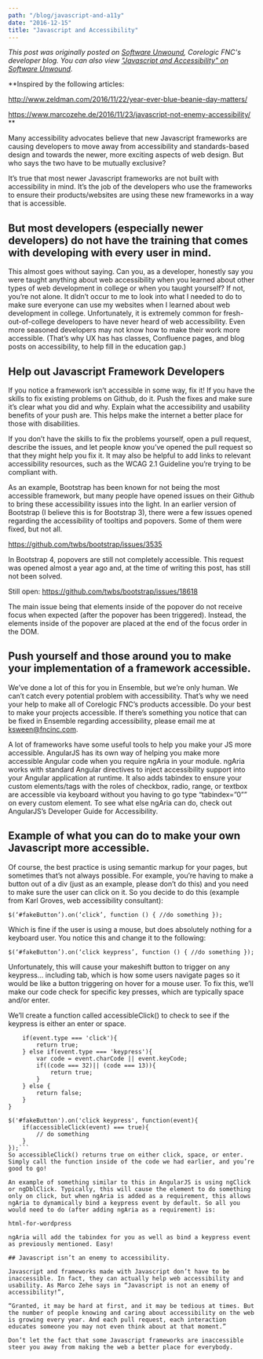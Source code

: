 ```yaml
---
path: "/blog/javascript-and-a11y"
date: "2016-12-15"
title: "Javascript and Accessibility"
---
```


*This post was originally posted on [Software Unwound](https://softwareunwound.com), Corelogic FNC's developer blog. You can also view ["Javascript and Accessibility" on Software Unwound](https://softwareunwound.com/2016/12/15/javascript-and-accessibility-a-ux-accessibility-blog-post/).*


**Inspired by the following articles:

http://www.zeldman.com/2016/11/22/year-ever-blue-beanie-day-matters/

https://www.marcozehe.de/2016/11/23/javascript-not-enemy-accessibility/ **

Many accessibility advocates believe that new Javascript frameworks are causing developers to move away from accessibility and standards-based design and towards the newer, more exciting aspects of web design. But who says the two have to be mutually exclusive?

It’s true that most newer Javascript frameworks are not built with accessibility in mind. It’s the job of the developers who use the frameworks to ensure their products/websites are using these new frameworks in a way that is accessible.

## But most developers (especially newer developers) do not have the training that comes with developing with every user in mind.

This almost goes without saying. Can you, as a developer, honestly say you were taught anything about web accessibility when you learned about other types of web development in college or when you taught yourself? If not, you’re not alone. It didn’t occur to me to look into what I needed to do to make sure everyone can use my websites when I learned about web development in college. Unfortunately, it is extremely common for fresh-out-of-college developers to have never heard of web accessibility. Even more seasoned developers may not know how to make their work more accessible. (That’s why UX has has classes, Confluence pages, and blog posts on accessibility, to help fill in the education gap.)

## Help out Javascript Framework Developers

If you notice a framework isn’t accessible in some way, fix it! If you have the skills to fix existing problems on Github, do it. Push the fixes and make sure it’s clear what you did and why. Explain what the accessibility and usability benefits of your push are. This helps make the internet a better place for those with disabilities.

If you don’t have the skills to fix the problems yourself, open a pull request, describe the issues, and let people know you’ve opened the pull request so that they might help you fix it. It may also be helpful to add links to relevant accessibility resources, such as the WCAG 2.1 Guideline you’re trying to be compliant with.

As an example, Bootstrap has been known for not being the most accessible framework, but many people have opened issues on their Github to bring these accessibility issues into the light. In an earlier version of Bootstrap (I believe this is for Bootstrap 3), there were a few issues opened regarding the accessibility of tooltips and popovers. Some of them were fixed, but not all.

https://github.com/twbs/bootstrap/issues/3535

In Bootstrap 4, popovers are still not completely accessible. This request was opened almost a year ago and, at the time of writing this post, has still not been solved.

Still open: https://github.com/twbs/bootstrap/issues/18618

The main issue being that elements inside of the popover do not receive focus when expected (after the popover has been triggered). Instead, the elements inside of the popover are placed at the end of the focus order in the DOM.

## Push yourself and those around you to make your implementation of a framework accessible.

We’ve done a lot of this for you in Ensemble, but we’re only human. We can’t catch every potential problem with accessibility. That’s why we need your help to make all of Corelogic FNC’s products accessible. Do your best to make your projects accessible. If there’s something you notice that can be fixed in Ensemble regarding accessibility, please email me at ksween@fncinc.com.

A lot of frameworks have some useful tools to help you make your JS more accessible. AngularJS has its own way of helping you make more accessible Angular code when you require ngAria in your module. ngAria works with standard Angular directives to inject accessibility support into your Angular application at runtime. It also adds tabindex to ensure your custom elements/tags with the roles of checkbox, radio, range, or textbox are accessible via keyboard without you having to go type “tabindex=”0”” on every custom element. To see what else ngAria can do, check out AngularJS’s Developer Guide for Accessibility.

## Example of what you can do to make your own Javascript more accessible.

Of course, the best practice is using semantic markup for your pages, but sometimes that’s not always possible. For example, you’re having to make a button out of a div (just as an example, please don’t do this) and you need to make sure the user can click on it. So you decide to do this (example from Karl Groves, web accessibility consultant):

```$(‘#fakeButton’).on(‘click’, function () { //do something });```

Which is fine if the user is using a mouse, but does absolutely nothing for a keyboard user. You notice this and change it to the following:

```$(‘#fakeButton’).on(‘click keypress’, function () { //do something });```

Unfortunately, this will cause your makeshift button to trigger on any keypress… including tab, which is how some users navigate pages so it would be like a button triggering on hover for a mouse user. To fix this, we’ll make our code check for specific key presses, which are typically space and/or enter.

We’ll create a function called accessibleClick() to check to see if the keypress is either an enter or space.
```function accessibleClick(event){
    if(event.type === 'click'){
        return true;
    } else if(event.type === 'keypress'){
        var code = event.charCode || event.keyCode;
        if((code === 32)|| (code === 13)){
            return true;
        }
    } else { 
        return false;
    }
}

$('#fakeButton').on('click keypress', function(event){
    if(accessibleClick(event) === true){
        // do something
    }
});```
So accessibleClick() returns true on either click, space, or enter. Simply call the function inside of the code we had earlier, and you’re good to go!

An example of something similar to this in AngularJS is using ngClick or ngDblClick. Typically, this will cause the element to do something only on click, but when ngAria is added as a requirement, this allows ngAria to dynamically bind a keypress event by default. So all you would need to do (after adding ngAria as a requirement) is:

html-for-wordpress

ngAria will add the tabindex for you as well as bind a keypress event as previously mentioned. Easy!

## Javascript isn’t an enemy to accessibility.

Javascript and frameworks made with Javascript don’t have to be inaccessible. In fact, they can actually help web accessibility and usability. As Marco Zehe says in “Javascript is not an enemy of accessibility!”,

“Granted, it may be hard at first, and it may be tedious at times. But the number of people knowing and caring about accessibility on the web is growing every year. And each pull request, each interaction educates someone you may not even think about at that moment.”

Don’t let the fact that some Javascript frameworks are inaccessible steer you away from making the web a better place for everybody.